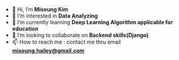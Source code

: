 - 👋 Hi, I’m **Miseung Kim**
- 👀 I’m interested in **Data Analyzing**
- 🌱 I’m currently learning **Deep Learning Algorithm applicable for education**
- 💞️ I’m looking to collaborate on **Backend skills(Django)**
- 📫 How to reach me : contact me thru email **miseung.hailey@gmail.com**

<!---
suntoday123/suntoday123 is a ✨ special ✨ repository because its `README.md` (this file) appears on your GitHub profile.
You can click the Preview link to take a look at your changes.
--->
